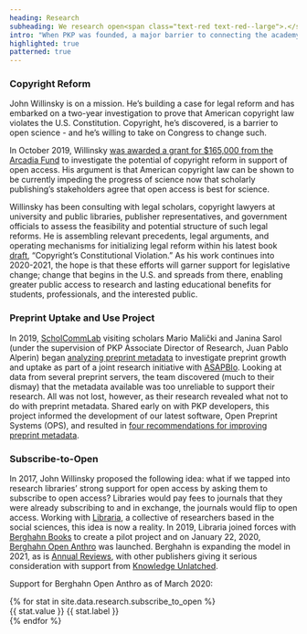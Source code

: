 ```yaml
---
heading: Research
subheading: We research open<span class="text-red text-red--large">.</span>
intro: "When PKP was founded, a major barrier to connecting the academy to the larger world was restricted access to research through print publications and subscription paywalls. Our research continues to identify those barriers, providing solutions and proposing models that facilitate open access on a global scale."
highlighted: true
patterned: true
---
```


### Copyright Reform

John Willinsky is on a mission. He’s building a case for legal reform and has embarked on a two-year investigation to prove that American copyright law violates the U.S. Constitution. Copyright, he’s discovered, is a barrier to open science - and he’s willing to take on Congress to change such.

In October 2019, Willinsky [was awarded a grant for $165,000 from the Arcadia Fund](https://www.arcadiafund.org.uk/new-grant-to-stanford-university-graduate-school/) to investigate the potential of copyright reform in support of open access. His argument is that American copyright law can be shown to be currently impeding the progress of science now that scholarly publishing’s stakeholders agree that open access is best for science.

Willinsky has been consulting with legal scholars, copyright lawyers at university and public libraries, publisher representatives, and government officials to assess the feasibility and potential structure of such legal reforms. He is assembling relevant precedents, legal arguments, and operating mechanisms for initializing legal reform within his latest book [draft](https://docs.google.com/document/d/1bjulpetHpvOs1EcWtOGv0RCPgST0Y8AvooP97COOnbg/edit?usp=sharing), “Copyright’s Constitutional Violation.” As his work continues into 2020-2021, the hope is that these efforts will garner support for legislative change; change that begins in the U.S. and spreads from there, enabling greater public access to research and lasting educational benefits for students, professionals, and the interested public.

### Preprint Uptake and Use Project

In 2019, [ScholCommLab](https://www.scholcommlab.ca/) visiting scholars Mario Malički and Janina Sarol (under the supervision of PKP Associate Director of Research, Juan Pablo Alperin) began [analyzing preprint metadata](https://www.scholcommlab.ca/research/preprints/) to investigate preprint growth and uptake as part of a joint research initiative with [ASAPBIo](http://asapbio.org/). Looking at data from several preprint servers, the team discovered (much to their dismay) that the metadata available was too unreliable to support their research. All was not lost, however, as their research revealed what not to do with preprint metadata. Shared early on with PKP developers, this project informed the development of our latest software, Open Preprint Systems (OPS), and resulted in [four recommendations for improving preprint metadata](https://www.scholcommlab.ca/2020/04/08/preprint-recommendations/).

### Subscribe-to-Open

In 2017, John Willinsky proposed the following idea: what if we tapped into research libraries’ strong support for open access by asking them to subscribe to open access? Libraries would pay fees to journals that they were already subscribing to and in exchange, the journals would flip to open access. Working with [Libraria](http://libraria.cc/), a collective of researchers based in the social sciences, this idea is now a reality. In 2019, Libraria joined forces with [Berghahn Books](https://berghahnbooks.com/) to create a pilot project and on January 22, 2020, [Berghahn Open Anthro](https://www.berghahnjournals.com/page/berghahn-open-anthro) was launched. Berghahn is expanding the model in 2021, as is [Annual Reviews](https://www.annualreviews.org/), with other publishers giving it serious consideration with support from [Knowledge Unlatched](https://www.knowledgeunlatched.org/).

Support for Berghahn Open Anthro as of March 2020:

<article class="stats">
  {% for stat in site.data.research.subscribe_to_open %}
  <div class="stat">
    <span class="stat__value">{{ stat.value }}</span>
    <span class="stat__label">{{ stat.label }}</span>
  </div>
  {% endfor %}
</article>
